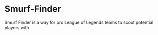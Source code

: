 # Smurf-Finder
Smurf Finder is a way for pro League of Legends teams to scout potential players with 
